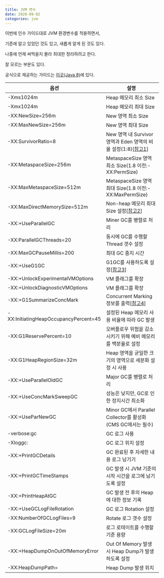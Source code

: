 ```yaml
---
title: JVM 변수
date: 2020-09-02
categories: jvm
---
```

이번에 인수 가이드대로 JVM 환경변수를 적용하면서,

기존에 알고 있었던 것도 있고, 새롭게 알게 된 것도 있다.

나중에 언제 써먹을지 몰라 최대한 정리하려고 한다.

잘 모르는 부분도 있다.

공식으로 제공하는 가이드는 [이곳(Java 8)]에 있다.

|옵션|설명|
|---|---|
|-Xms1024m|Heap 메모리 최소 Size|
|-Xmx1024m|Heap 메모리 최대 Size|
|-XX:NewSize=256m|New 영역 최소 Size|
|-XX:MaxNewSize=256m|New 영역 최대 Size|
|-XX:SurvivorRatio=8|New 영역 내 Survivor 영역과 Eden 영역의 비율 설정(1:8)[[참고1]]|
|-XX:MetaspaceSize=256m|MetaspaceSize 영역 최소 Size(1.8 이전:-XX:PermSize)|
|-XX:MaxMetaspaceSize=512m|MetaspaceSize 영역 최대 Size(1.8 이전:-XX:MaxPermSize)|
|-XX:MaxDirectMemorySize=512m|Non-heap 메모리 최대 Size 설정[[참고2]]|
|-XX:+UseParallelGC|Miner GC를 병렬로 처리|
|-XX:ParallelGCThreads=20|동시에 GC를 수행할 Thread 갯수 설정|
|-XX:MaxGCPauseMillis=200|최대 GC 중지 시간|
|-XX:+UseG1GC|G1GC를 사용하도록 설정[[참고3]]|
|-XX:+UnlockExperimentalVMOptions|VM 플래그를 확장|
|-XX:+UnlockDiagnosticVMOptions|VM 플래그를 확장|
|-XX:+G1SummarizeConcMark|Concurrent Marking 정보를 출력[[참고4]]|
|-XX:InitiatingHeapOccupancyPercent=45|설정된 Heap 메모리 사용 비율에 따라 GC 발생|
|-XX:G1ReservePercent=10|오버플로우 위험을 감소시키기 위해 예비 메모리를 백분율로 설정|
|-XX:G1HeapRegionSize=32m|Heap 영역을 균일한 크기의 영역으로 세분화 설정 시 사용|
|-XX:+UseParallelOldGC|Major GC를 병렬로 처리|
|-XX:+UseConcMarkSweepGC|성능은 낮지만, GC로 인한 정지시간 최소화|
|-XX:+UseParNewGC|Minor GC에서 Parallel Collector를 활성화(CMS GC에서는 필수)|
|-verbose:gc|GC 로그 사용|
|-Xloggc:<path>|GC 로그 위치 설정|
|-XX:+PrintGCDetails|GC 완료된 후 자세한 내용 로그 남기기|
|-XX:+PrintGCTimeStamps|GC 발생 시 JVM 기준의 시작 시간을 로그에 남기도록 설정|
|-XX:+PrintHeapAtGC|GC 발생 전 후의 Heap에 대한 정보 기록|
|-XX:+UseGCLogFileRotation|GC 로그 Rotation 설정|
|-XX:NumberOfGCLogFiles=9|Rotate 로그 갯수 설정|
|-XX:GCLogFileSize=20m|로그 로테이트를 수행할 기준 용량|
|-XX:+HeapDumpOnOutOfMemoryError|Out Of Memory 발생 시 Heap Dump가 발생하도록 설정|
|-XX:HeapDumpPath=<path>|Heap Dump 발생 위치|

[이곳(Java 8)]: https://docs.oracle.com/javase/8/docs/technotes/tools/unix/java.html
[참고1]: https://ukzzang.tistory.com/32
[참고2]: https://www.samsungsds.com/global/ko/support/insights/1209234_2284.html
[참고3]: https://initproc.tistory.com/entry/G1-Garbage-Collection
[참고4]: https://wiki.openjdk.java.net/display/HotSpot/G1GC+Feedback
